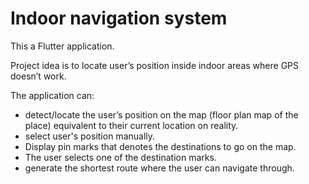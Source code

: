# Indoor navigation system

This a Flutter application.

Project idea is to locate user’s position inside indoor areas where GPS doesn’t work.

The application can:
- detect/locate the user’s position on the map (floor plan map of the place) equivalent to their current location on reality. 
- select user's position manually.
- Display pin marks that denotes the destinations to go on the map. 
- The user selects one of the destination marks.
- generate the shortest route where the user can navigate through.


